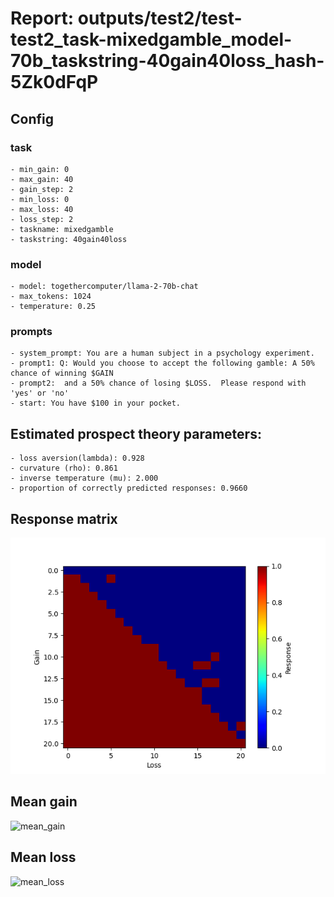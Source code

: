 # Report: outputs/test2/test-test2_task-mixedgamble_model-70b_taskstring-40gain40loss_hash-5Zk0dFqP
## Config

### task

    - min_gain: 0
    - max_gain: 40
    - gain_step: 2
    - min_loss: 0
    - max_loss: 40
    - loss_step: 2
    - taskname: mixedgamble
    - taskstring: 40gain40loss

### model

    - model: togethercomputer/llama-2-70b-chat
    - max_tokens: 1024
    - temperature: 0.25

### prompts

    - system_prompt: You are a human subject in a psychology experiment. 
    - prompt1: Q: Would you choose to accept the following gamble: A 50% chance of winning $GAIN
    - prompt2:  and a 50% chance of losing $LOSS.  Please respond with 'yes' or 'no'
    - start: You have $100 in your pocket. 

## Estimated prospect theory parameters:

    - loss aversion(lambda): 0.928
    - curvature (rho): 0.861
    - inverse temperature (mu): 2.000
    - proportion of correctly predicted responses: 0.9660                    
## Response matrix
![respmat](respmat.png)

## Mean gain
![mean_gain](mean_gain.png)

## Mean loss
![mean_loss](mean_loss.png)

